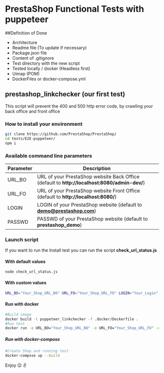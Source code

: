 # PrestaShop Functional Tests with puppeteer

##Definition of Done
- Architecture
- Readme file (To update if necessary)
- Package.json file
- Content of .gitignore
- Test directory with the new script
- Tested locally / docker (Headless first)
- Uimap (POM)
- DockerFiles or docker-compose.yml

## prestashop_linkchecker (our first test)
This script will prevent the 400 and 500 http error code, by crawling your back office and front office

### How to install your environment

```bash
git clone https://github.com/PrestaShop/PrestaShop/
cd tests/E2E-puppeteer/
npm i
```

### Available command line parameters

| Parameter           | Description      |
|---------------------|----------------- |
| URL_BO              | URL of your PrestaShop website Back Office (default to **http://localhost:8080/admin-dev/**) |
| URL_FO              | URL of your PrestaShop website Front Office (default to **http://localhost:8080/**) |
| LOGIN               | LOGIN of your PrestaShop website (default to **demo@prestashop.com**) |
| PASSWD              | PASSWD of your PrestaShop website (default to **prestashop_demo**) |

### Launch script
If you want to run the Install test you can run the script **check_url_status.js**
#### With default values
```
node check_url_status.js
```
#### With custom values
```bash
URL_BO="Your_Shop_URL_BO" URL_FO="Your_Shop_URL_FO" LOGIN="Your_Login" PASSWD="Your_Password" node check_url_status.js
```
#### Run with docker
```bash
#Build image
docker build -t puppeteer_linkchecker -f .docker/Dockerfile .
#Run test
docker run -e URL_BO="Your_Shop_URL_BO" -e URL_FO="Your_Shop_URL_FO" -e LOGIN="Your_Login" -e PASSWD="Your_Password" --network="host" puppeteer_linkchecker
```

##### Run with docker-compose
```bash
#Create Shop and running test
docker-compose up --build
```
Enjoy :wink: :v:

